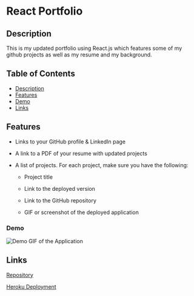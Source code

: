 # React Portfolio

## Description 

This is my updated portfolio using React.js which features some of my github projects as well as my resume and my background.

## Table of Contents 

* [Description](#description)
* [Features](#technologies)
* [Demo](#demo)
* [Links](#links)

## Features
* Links to your GitHub profile & LinkedIn page

* A link to a PDF of your resume with updated projects

* A list of projects. For each project, make sure you have the following:

  * Project title

  * Link to the deployed version

  * Link to the GitHub repository

  * GIF or screenshot of the deployed application

### Demo     
![Demo GIF of the Application](https://user-images.githubusercontent.com/77419537/124833591-6cc09100-df4c-11eb-8465-c388994115d3.gif) 

## Links
[Repository](https://github.com/princessmoss/19-React-Portfolio) <br>

[Heroku Deployment](https://princess-portfolio.herokuapp.com/)








